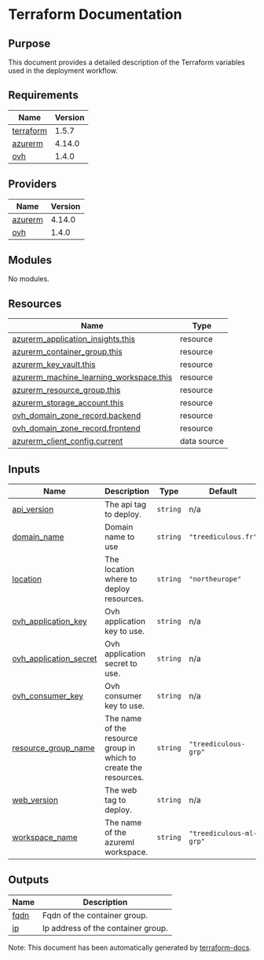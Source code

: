 # Terraform Documentation
## Purpose
This document provides a detailed description of the Terraform variables used in the deployment workflow.
<!-- BEGIN_TF_DOCS -->
## Requirements

| Name | Version |
|------|---------|
| <a name="requirement_terraform"></a> [terraform](#requirement\_terraform) | 1.5.7 |
| <a name="requirement_azurerm"></a> [azurerm](#requirement\_azurerm) | 4.14.0 |
| <a name="requirement_ovh"></a> [ovh](#requirement\_ovh) | 1.4.0 |

## Providers

| Name | Version |
|------|---------|
| <a name="provider_azurerm"></a> [azurerm](#provider\_azurerm) | 4.14.0 |
| <a name="provider_ovh"></a> [ovh](#provider\_ovh) | 1.4.0 |

## Modules

No modules.

## Resources

| Name | Type |
|------|------|
| [azurerm_application_insights.this](https://registry.terraform.io/providers/hashicorp/azurerm/4.14.0/docs/resources/application_insights) | resource |
| [azurerm_container_group.this](https://registry.terraform.io/providers/hashicorp/azurerm/4.14.0/docs/resources/container_group) | resource |
| [azurerm_key_vault.this](https://registry.terraform.io/providers/hashicorp/azurerm/4.14.0/docs/resources/key_vault) | resource |
| [azurerm_machine_learning_workspace.this](https://registry.terraform.io/providers/hashicorp/azurerm/4.14.0/docs/resources/machine_learning_workspace) | resource |
| [azurerm_resource_group.this](https://registry.terraform.io/providers/hashicorp/azurerm/4.14.0/docs/resources/resource_group) | resource |
| [azurerm_storage_account.this](https://registry.terraform.io/providers/hashicorp/azurerm/4.14.0/docs/resources/storage_account) | resource |
| [ovh_domain_zone_record.backend](https://registry.terraform.io/providers/ovh/ovh/1.4.0/docs/resources/domain_zone_record) | resource |
| [ovh_domain_zone_record.frontend](https://registry.terraform.io/providers/ovh/ovh/1.4.0/docs/resources/domain_zone_record) | resource |
| [azurerm_client_config.current](https://registry.terraform.io/providers/hashicorp/azurerm/4.14.0/docs/data-sources/client_config) | data source |

## Inputs

| Name | Description | Type | Default | Required |
|------|-------------|------|---------|:--------:|
| <a name="input_api_version"></a> [api\_version](#input\_api\_version) | The api tag to deploy. | `string` | n/a | yes |
| <a name="input_domain_name"></a> [domain\_name](#input\_domain\_name) | Domain name to use | `string` | `"treediculous.fr"` | no |
| <a name="input_location"></a> [location](#input\_location) | The location where to deploy resources. | `string` | `"northeurope"` | no |
| <a name="input_ovh_application_key"></a> [ovh\_application\_key](#input\_ovh\_application\_key) | Ovh application key to use. | `string` | n/a | yes |
| <a name="input_ovh_application_secret"></a> [ovh\_application\_secret](#input\_ovh\_application\_secret) | Ovh application secret to use. | `string` | n/a | yes |
| <a name="input_ovh_consumer_key"></a> [ovh\_consumer\_key](#input\_ovh\_consumer\_key) | Ovh consumer key to use. | `string` | n/a | yes |
| <a name="input_resource_group_name"></a> [resource\_group\_name](#input\_resource\_group\_name) | The name of the resource group in which to create the resources. | `string` | `"treediculous-grp"` | no |
| <a name="input_web_version"></a> [web\_version](#input\_web\_version) | The web tag to deploy. | `string` | n/a | yes |
| <a name="input_workspace_name"></a> [workspace\_name](#input\_workspace\_name) | The name of the azureml workspace. | `string` | `"treediculous-ml-grp"` | no |

## Outputs

| Name | Description |
|------|-------------|
| <a name="output_fqdn"></a> [fqdn](#output\_fqdn) | Fqdn of the container group. |
| <a name="output_ip"></a> [ip](#output\_ip) | Ip address of the container group. |
<!-- END_TF_DOCS -->   
Note: This document has been automatically generated by [terraform-docs](https://terraform-docs.io/).